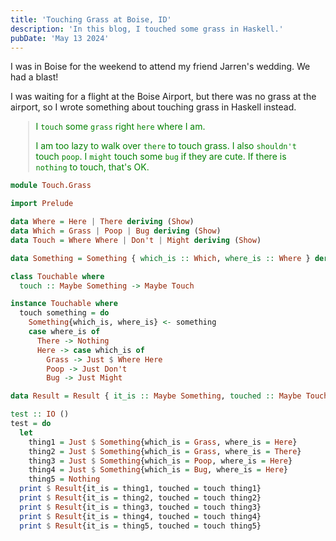 ```yaml
---
title: 'Touching Grass at Boise, ID'
description: 'In this blog, I touched some grass in Haskell.'
pubDate: 'May 13 2024'
---
```


I was in Boise for the weekend to attend my friend Jarren's wedding. We had a blast!

I was waiting for a flight at the Boise Airport, but there was no grass at the airport, so I wrote something about touching grass in Haskell instead.

<blockquote style='color:green;font-size:1em;padding:0 0.75em;margin-left:2em'>
<p>
I <code>touch</code> some <code>grass</code> right <code>here</code> where I am.

I am too lazy to walk over <code>there</code> to touch grass. I also <code>shouldn't</code> touch <code>poop</code>. I <code>might</code> touch some <code>bug</code> if they are cute. If there is <code>nothing</code> to touch, that's OK.
</p>
</blockquote>

```haskell
module Touch.Grass

import Prelude

data Where = Here | There deriving (Show)
data Which = Grass | Poop | Bug deriving (Show)
data Touch = Where Where | Don't | Might deriving (Show)

data Something = Something { which_is :: Which, where_is :: Where } deriving (Show)

class Touchable where
  touch :: Maybe Something -> Maybe Touch

instance Touchable where
  touch something = do
    Something{which_is, where_is} <- something
    case where_is of
      There -> Nothing
      Here -> case which_is of
        Grass -> Just $ Where Here
        Poop -> Just Don't
        Bug -> Just Might

data Result = Result { it_is :: Maybe Something, touched :: Maybe Touch } deriving (Show)

test :: IO ()
test = do
  let
    thing1 = Just $ Something{which_is = Grass, where_is = Here}
    thing2 = Just $ Something{which_is = Grass, where_is = There}
    thing3 = Just $ Something{which_is = Poop, where_is = Here}
    thing4 = Just $ Something{which_is = Bug, where_is = Here}
    thing5 = Nothing
  print $ Result{it_is = thing1, touched = touch thing1}
  print $ Result{it_is = thing2, touched = touch thing2}
  print $ Result{it_is = thing3, touched = touch thing3}
  print $ Result{it_is = thing4, touched = touch thing4}
  print $ Result{it_is = thing5, touched = touch thing5}
```
